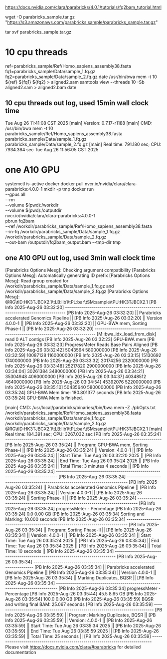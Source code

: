 https://docs.nvidia.com/clara/parabricks/4.0.1/tutorials/fq2bam_tutorial.html

wget -O parabricks_sample.tar.gz \
"https://s3.amazonaws.com/parabricks.sample/parabricks_sample.tar.gz"

tar xvf parabricks_sample.tar.gz

# 10 cpu threads
ref=parabricks_sample/Ref/Homo_sapiens_assembly38.fasta 
fq1=parabricks_sample/Data/sample_1.fq.gz 
fq2=parabricks_sample/Data/sample_2.fq.gz 
date
/usr/bin/bwa mem -t 10 ${ref} ${fq1} ${fq2} > aligned2.sam
samtools view --threads 10 -Sb aligned2.sam > aligned2.bam
date

## 10 cpu threads out log, used 15min wall clock time
Tue Aug 26 11:41:08 CST 2025
[main] Version: 0.7.17-r1188
[main] CMD: /usr/bin/bwa mem -t 10 parabricks_sample/Ref/Homo_sapiens_assembly38.fasta parabricks_sample/Data/sample_1.fq.gz parabricks_sample/Data/sample_2.fq.gz
[main] Real time: 791.180 sec; CPU: 7934.364 sec
Tue Aug 26 11:56:05 CST 2025

# one A10 GPU
systemctl is-active docker
docker pull nvcr.io/nvidia/clara/clara-parabricks:4.0.0-1
mkdir -p tmp
docker run \
      --gpus all \
      --rm \
      --volume $(pwd):/workdir \
      --volume $(pwd):/outputdir \
    nvcr.io/nvidia/clara/clara-parabricks:4.0.0-1 \
    pbrun fq2bam \
      --ref /workdir/parabricks_sample/Ref/Homo_sapiens_assembly38.fasta \
      --in-fq /workdir/parabricks_sample/Data/sample_1.fq.gz /workdir/parabricks_sample/Data/sample_2.fq.gz \
      --out-bam /outputdir/fq2bam_output.bam --tmp-dir tmp


## one A10 GPU out log, used 3min wall clock time
[Parabricks Options Mesg]: Checking argument compatibility
[Parabricks Options Mesg]: Automatically generating ID prefix
[Parabricks Options Mesg]: Read group created for /workdir/parabricks_sample/Data/sample_1.fq.gz and
/workdir/parabricks_sample/Data/sample_2.fq.gz
[Parabricks Options Mesg]: @RG\tID:HK3TJBCX2.1\tLB:lib1\tPL:bar\tSM:sample\tPU:HK3TJBCX2.1
[PB Info 2025-Aug-26 03:32:20] ------------------------------------------------------------------------------
[PB Info 2025-Aug-26 03:32:20] ||                 Parabricks accelerated Genomics Pipeline                 ||
[PB Info 2025-Aug-26 03:32:20] ||                              Version 4.0.0-1                             ||
[PB Info 2025-Aug-26 03:32:20] ||                       GPU-BWA mem, Sorting Phase-I                       ||
[PB Info 2025-Aug-26 03:32:20] ------------------------------------------------------------------------------
[M::bwa_idx_load_from_disk] read 0 ALT contigs
[PB Info 2025-Aug-26 03:32:23] GPU-BWA mem
[PB Info 2025-Aug-26 03:32:23] ProgressMeter    Reads           Base Pairs Aligned
[PB Info 2025-Aug-26 03:32:42] 5043564          580000000
[PB Info 2025-Aug-26 03:32:59] 10087128 1160000000
[PB Info 2025-Aug-26 03:33:15] 15130692 1740000000
[PB Info 2025-Aug-26 03:33:32] 20174256 2320000000
[PB Info 2025-Aug-26 03:33:48] 25217820 2900000000
[PB Info 2025-Aug-26 03:34:04] 30261384 3480000000
[PB Info 2025-Aug-26 03:34:21] 35304948 4060000000
[PB Info 2025-Aug-26 03:34:37] 40348512 4640000000
[PB Info 2025-Aug-26 03:34:54] 45392076 5220000000
[PB Info 2025-Aug-26 03:35:10] 50435640 5800000000
[PB Info 2025-Aug-26 03:35:24] 
GPU-BWA Mem time: 180.801377 seconds
[PB Info 2025-Aug-26 03:35:24] GPU-BWA Mem is finished.


[main] CMD: /usr/local/parabricks/binaries//bin/bwa mem -Z ./pbOpts.txt /workdir/parabricks_sample/Ref/Homo_sapiens_assembly38.fasta /workdir/parabricks_sample/Data/sample_1.fq.gz /workdir/parabricks_sample/Data/sample_2.fq.gz @RG\tID:HK3TJBCX2.1\tLB:lib1\tPL:bar\tSM:sample\tPU:HK3TJBCX2.1
[main] Real time: 184.391 sec; CPU: 3267.032 sec
[PB Info 2025-Aug-26 03:35:24] ------------------------------------------------------------------------------
[PB Info 2025-Aug-26 03:35:24] ||        Program:                      GPU-BWA mem, Sorting Phase-I        ||
[PB Info 2025-Aug-26 03:35:24] ||        Version:                                           4.0.0-1        ||
[PB Info 2025-Aug-26 03:35:24] ||        Start Time:                       Tue Aug 26 03:32:20 2025        ||
[PB Info 2025-Aug-26 03:35:24] ||        End Time:                         Tue Aug 26 03:35:24 2025        ||
[PB Info 2025-Aug-26 03:35:24] ||        Total Time:                            3 minutes 4 seconds        ||
[PB Info 2025-Aug-26 03:35:24] ------------------------------------------------------------------------------
[PB Info 2025-Aug-26 03:35:24] ------------------------------------------------------------------------------
[PB Info 2025-Aug-26 03:35:24] ||                 Parabricks accelerated Genomics Pipeline                 ||
[PB Info 2025-Aug-26 03:35:24] ||                              Version 4.0.0-1                             ||
[PB Info 2025-Aug-26 03:35:24] ||                             Sorting Phase-II                             ||
[PB Info 2025-Aug-26 03:35:24] ------------------------------------------------------------------------------
[PB Info 2025-Aug-26 03:35:24] progressMeter - Percentage
[PB Info 2025-Aug-26 03:35:24] 0.0       0.00 GB
[PB Info 2025-Aug-26 03:35:34] Sorting and Marking: 10.000 seconds
[PB Info 2025-Aug-26 03:35:34] ------------------------------------------------------------------------------
[PB Info 2025-Aug-26 03:35:34] ||        Program:                                  Sorting Phase-II        ||
[PB Info 2025-Aug-26 03:35:34] ||        Version:                                           4.0.0-1        ||
[PB Info 2025-Aug-26 03:35:34] ||        Start Time:                       Tue Aug 26 03:35:24 2025        ||
[PB Info 2025-Aug-26 03:35:34] ||        End Time:                         Tue Aug 26 03:35:34 2025        ||
[PB Info 2025-Aug-26 03:35:34] ||        Total Time:                                     10 seconds        ||
[PB Info 2025-Aug-26 03:35:34] ------------------------------------------------------------------------------
[PB Info 2025-Aug-26 03:35:34] ------------------------------------------------------------------------------
[PB Info 2025-Aug-26 03:35:34] ||                 Parabricks accelerated Genomics Pipeline                 ||
[PB Info 2025-Aug-26 03:35:34] ||                              Version 4.0.0-1                             ||
[PB Info 2025-Aug-26 03:35:34] ||                         Marking Duplicates, BQSR                         ||
[PB Info 2025-Aug-26 03:35:34] ------------------------------------------------------------------------------
[PB Info 2025-Aug-26 03:35:34] progressMeter -  Percentage
[PB Info 2025-Aug-26 03:35:44] 45.5      8.65 GB
[PB Info 2025-Aug-26 03:35:54] 100.0     0.00 GB
[PB Info 2025-Aug-26 03:35:59] BQSR and writing final BAM:  25.067 seconds
[PB Info 2025-Aug-26 03:35:59] ------------------------------------------------------------------------------
[PB Info 2025-Aug-26 03:35:59] ||        Program:                          Marking Duplicates, BQSR        ||
[PB Info 2025-Aug-26 03:35:59] ||        Version:                                           4.0.0-1        ||
[PB Info 2025-Aug-26 03:35:59] ||        Start Time:                       Tue Aug 26 03:35:34 2025        ||
[PB Info 2025-Aug-26 03:35:59] ||        End Time:                         Tue Aug 26 03:35:59 2025        ||
[PB Info 2025-Aug-26 03:35:59] ||        Total Time:                                     25 seconds        ||
[PB Info 2025-Aug-26 03:35:59] ------------------------------------------------------------------------------
Please visit https://docs.nvidia.com/clara/#parabricks for detailed documentation

